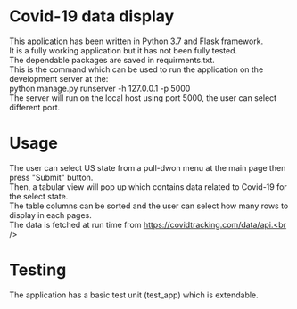 # Covid-19 data display <br />
This application has been written in Python 3.7 and Flask framework. <br />
It is a fully working application but it has not been fully tested.<br />
The dependable packages are saved in requirments.txt. <br />
This is the command which can be used to run the application on the development server at the: <br />
    python manage.py  runserver -h 127.0.0.1 -p 5000<br />
The server will run on the local host using port 5000, the user can select different port.<br />
# Usage<br />
The user can select US state from a pull-dwon menu at the main page then press "Submit" button.<br />
Then, a tabular view will pop up which contains data related to Covid-19 for the select state.<br />
The table columns can be sorted and the user can select how many rows to display in each pages.<br />
The data is fetched at run time from https://covidtracking.com/data/api.<br />
# Testing<br />
The application has a basic test unit (test_app) which is extendable.<br />
